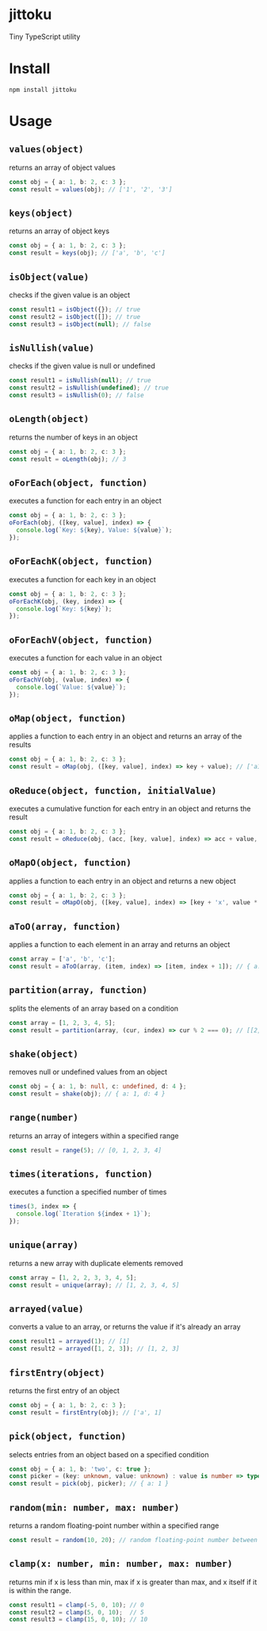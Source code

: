# jittoku
Tiny TypeScript utility

# Install

```
npm install jittoku
```

# Usage

## `values(object)`

returns an array of object values

```typescript
const obj = { a: 1, b: 2, c: 3 };
const result = values(obj); // ['1', '2', '3']
```

## `keys(object)`

returns an array of object keys

```typescript
const obj = { a: 1, b: 2, c: 3 };
const result = keys(obj); // ['a', 'b', 'c']
```

## `isObject(value)`

checks if the given value is an object

```typescript
const result1 = isObject({}); // true
const result2 = isObject([]); // true
const result3 = isObject(null); // false
```

## `isNullish(value)`

checks if the given value is null or undefined

```typescript
const result1 = isNullish(null); // true
const result2 = isNullish(undefined); // true
const result3 = isNullish(0); // false
```

## `oLength(object)`

returns the number of keys in an object

```typescript
const obj = { a: 1, b: 2, c: 3 };
const result = oLength(obj); // 3
```

## `oForEach(object, function)`

executes a function for each entry in an object

```typescript
const obj = { a: 1, b: 2, c: 3 };
oForEach(obj, ([key, value], index) => {
  console.log(`Key: ${key}, Value: ${value}`);
});
```

## `oForEachK(object, function)`

executes a function for each key in an object

```typescript
const obj = { a: 1, b: 2, c: 3 };
oForEachK(obj, (key, index) => {
  console.log(`Key: ${key}`);
});
```

## `oForEachV(object, function)`

executes a function for each value in an object

```typescript
const obj = { a: 1, b: 2, c: 3 };
oForEachV(obj, (value, index) => {
  console.log(`Value: ${value}`);
});
```

## `oMap(object, function)`

applies a function to each entry in an object and returns an array of the results

```typescript
const obj = { a: 1, b: 2, c: 3 };
const result = oMap(obj, ([key, value], index) => key + value); // ['a1', 'b2', 'c3']
```

## `oReduce(object, function, initialValue)`

executes a cumulative function for each entry in an object and returns the result

```typescript
const obj = { a: 1, b: 2, c: 3 };
const result = oReduce(obj, (acc, [key, value], index) => acc + value, 0); // 6
```

## `oMapO(object, function)`

applies a function to each entry in an object and returns a new object

```typescript
const obj = { a: 1, b: 2, c: 3 };
const result = oMapO(obj, ([key, value], index) => [key + 'x', value * 2]); // { ax: 2, bx: 4, cx: 6 }
```

## `aToO(array, function)`

applies a function to each element in an array and returns an object

```typescript
const array = ['a', 'b', 'c'];
const result = aToO(array, (item, index) => [item, index + 1]); // { a: 1, b: 2, c: 3 }
```

## `partition(array, function)`

splits the elements of an array based on a condition

```typescript
const array = [1, 2, 3, 4, 5];
const result = partition(array, (cur, index) => cur % 2 === 0); // [[2, 4], [1, 3, 5]]
```

## `shake(object)`

removes null or undefined values from an object

```typescript
const obj = { a: 1, b: null, c: undefined, d: 4 };
const result = shake(obj); // { a: 1, d: 4 }
```
## `range(number)`

returns an array of integers within a specified range

```typescript
const result = range(5); // [0, 1, 2, 3, 4]
```

## `times(iterations, function)`

executes a function a specified number of times

```typescript
times(3, index => {
  console.log(`Iteration ${index + 1}`);
});
```

## `unique(array)`

returns a new array with duplicate elements removed

```typescript
const array = [1, 2, 2, 3, 3, 4, 5];
const result = unique(array); // [1, 2, 3, 4, 5]
```

## `arrayed(value)`

converts a value to an array, or returns the value if it's already an array

```typescript
const result1 = arrayed(1); // [1]
const result2 = arrayed([1, 2, 3]); // [1, 2, 3]
```

## `firstEntry(object)`

returns the first entry of an object

```typescript
const obj = { a: 1, b: 2, c: 3 };
const result = firstEntry(obj); // ['a', 1]
```

## `pick(object, function)`

selects entries from an object based on a specified condition

```typescript
const obj = { a: 1, b: 'two', c: true };
const picker = (key: unknown, value: unknown) : value is number => typeof value === 'number'
const result = pick(obj, picker); // { a: 1 }
```

## `random(min: number, max: number)`

returns a random floating-point number within a specified range

```typescript
const result = random(10, 20); // random floating-point number between 10 and 20
```

## `clamp(x: number, min: number, max: number)`

returns min if x is less than min, max if x is greater than max, and x itself if it is within the range.

```typescript
const result1 = clamp(-5, 0, 10); // 0
const result2 = clamp(5, 0, 10);  // 5
const result3 = clamp(15, 0, 10); // 10
```